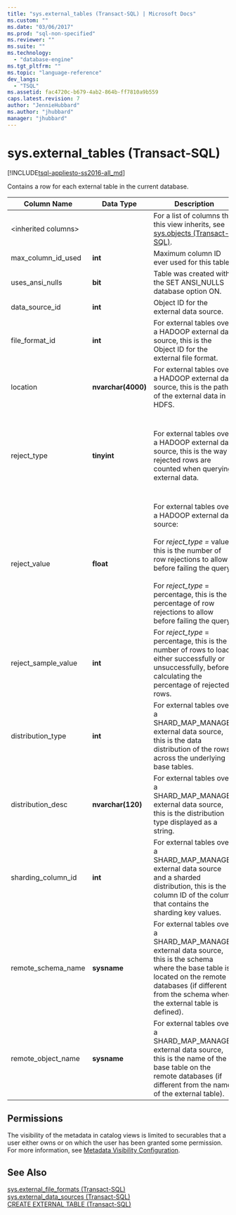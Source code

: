 ```yaml
---
title: "sys.external_tables (Transact-SQL) | Microsoft Docs"
ms.custom: ""
ms.date: "03/06/2017"
ms.prod: "sql-non-specified"
ms.reviewer: ""
ms.suite: ""
ms.technology: 
  - "database-engine"
ms.tgt_pltfrm: ""
ms.topic: "language-reference"
dev_langs: 
  - "TSQL"
ms.assetid: fac4720c-b679-4ab2-864b-ff7810a9b559
caps.latest.revision: 7
author: "JennieHubbard"
ms.author: "jhubbard"
manager: "jhubbard"
---
```

# sys.external_tables (Transact-SQL)
[!INCLUDE[tsql-appliesto-ss2016-all_md](../../includes/tsql-appliesto-ss2016-all-md.md)]

  Contains a row for each external table in the current database.  
  
|Column Name|Data Type|Description|Range|  
|-----------------|---------------|-----------------|-----------|  
|\<inherited columns>||For a list of columns that this view inherits, see [sys.objects &#40;Transact-SQL&#41;](../../relational-databases/system-catalog-views/sys-objects-transact-sql.md).||  
|max_column_id_used|**int**|Maximum column ID ever used for this table.||  
|uses_ansi_nulls|**bit**|Table was created with the SET ANSI_NULLS database option ON.||  
|data_source_id|**int**|Object ID for the external data source.||  
|file_format_id|**int**|For external tables over a HADOOP external data source, this is the Object ID for the external file format.||  
|location|**nvarchar(4000)**|For external tables over a HADOOP external data source, this is the path of the external data in HDFS.||  
|reject_type|**tinyint**|For external tables over a HADOOP external data source, this is the way rejected rows are counted when querying external data.|VALUE – the number of rejected rows.<br /><br /> PERCENTAGE – the percentage of rejected rows.|  
|reject_value|**float**|For external tables over a HADOOP external data source:<br /><br /> For *reject_type =* value, this is the number of row rejections to allow before failing the query.<br /><br /> For *reject_type* = percentage, this is the percentage of row rejections to allow before failing the query.||  
|reject_sample_value|**int**|For *reject_type* = percentage, this is the number of rows to load, either successfully or unsuccessfully, before calculating the percentage of rejected rows.|NULL if reject_type = VALUE.|  
|distribution_type|**int**|For external tables over a SHARD_MAP_MANAGER external data source, this is the data distribution of the rows across the underlying base tables.|0 – Sharded<br /><br /> 1 – Replicated<br /><br /> 2 – Round robin|  
|distribution_desc|**nvarchar(120)**|For external tables over a SHARD_MAP_MANAGER external data source, this is the distribution type displayed as a string.||  
|sharding_column_id|**int**|For external tables over a SHARD_MAP_MANAGER external data source and a sharded distribution, this is the column ID of the column that contains the sharding key values.||  
|remote_schema_name|**sysname**|For external tables over a SHARD_MAP_MANAGER external data source, this is the schema where the base table is located on the remote databases (if different from the schema where the external table is defined).||  
|remote_object_name|**sysname**|For external tables over a SHARD_MAP_MANAGER external data source, this is the name of the base table on the remote databases (if different from the name of the external table).||  
  
## Permissions  
 The visibility of the metadata in catalog views is limited to securables that a user either owns or on which the user has been granted some permission. For more information, see [Metadata Visibility Configuration](../../relational-databases/security/metadata-visibility-configuration.md).  
  
## See Also  
 [sys.external_file_formats &#40;Transact-SQL&#41;](../../relational-databases/system-catalog-views/sys-external-file-formats-transact-sql.md)   
 [sys.external_data_sources &#40;Transact-SQL&#41;](../../relational-databases/system-catalog-views/sys-external-data-sources-transact-sql.md)   
 [CREATE EXTERNAL TABLE &#40;Transact-SQL&#41;](../../t-sql/statements/create-external-table-transact-sql.md)  
  
  